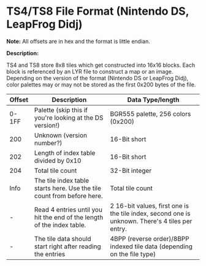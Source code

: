 # TS4/TS8 File Format (Nintendo DS, LeapFrog Didj)

**Note:** All offsets are in hex and the format is little endian.

**Description:**

TS4 and TS8 store 8x8 tiles which get constructed into 16x16 blocks. Each block is referenced by an LYR file to construct a map or an image. Depending on the version of the format (Nintendo DS or LeapFrog Didj), color palettes may or may not be stored as the first 0x200 bytes of the file.

| Offset  | Description | Data Type/length |
|---------|-----------------------------------------------------------------------|------------------|
| 0-1FF   | Palette (skip this if you're looking at the DS version!) | BGR555 palette, 256 colors (0x200) |
| 200     | Unknown (version number?) | 16-Bit short |
| 202     | Length of index table divided by 0x10 | 16-Bit short |
| 204     | Total tile count | 32-Bit integer |
| Info    | The tile index table starts here. Use the tile count from before here. | Total tile count |
| -       | Read 4 entries until you hit the end of the length of the index table.  | 2 16-bit values, first one is the tile index, second one is unknown. There's 4 tiles per entry. |
| -       | The tile data should start right after reading the entries             | 4BPP (reverse order)/8BPP indexed tile data (depending on the file type) |
